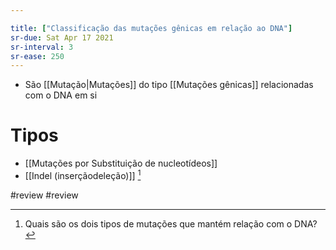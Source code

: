 ```yaml
---

title: ["Classificação das mutações gênicas em relação ao DNA"]
sr-due: Sat Apr 17 2021
sr-interval: 3
sr-ease: 250
---
```


+ São [[Mutação|Mutações]] do tipo [[Mutações gênicas]] relacionadas com o DNA em si
# Tipos
+ [[Mutações por Substituição de nucleotídeos]]
+ [[Indel (inserçãodeleção)]] [^73542]

[^73542]: Quais são os dois tipos de mutações que mantém relação com o DNA?

#review #review 
